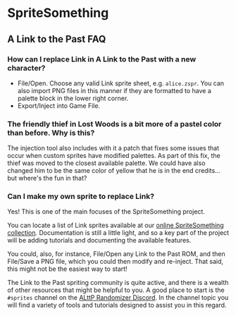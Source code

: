 # SpriteSomething

## A Link to the Past FAQ

### How can I replace Link in A Link to the Past with a new character?

- File/Open.  Choose any valid Link sprite sheet, e.g. `alice.zspr`.
You can also import PNG files in this manner if they are formatted to have a palette block in the lower right corner.
- Export/Inject into Game File.

### The friendly thief in Lost Woods is a bit more of a pastel color than before.  Why is this?

The injection tool also includes with it a patch that fixes some issues that occur when custom sprites have modified palettes. As part of this fix, the thief was moved to the closest available palette. We could have also changed him to be the same color of yellow that he is in the end credits... but where's the fun in that?

### Can I make my own sprite to replace Link?

Yes!  This is one of the main focuses of the SpriteSomething project.

You can locate a list of Link sprites available at our [online SpriteSomething collection](http://artheau.github.io/SpriteSomething).
Documentation is still a little light, and so a key part of the project will be adding tutorials and documenting the available features.

You could, also, for instance, File/Open any Link to the Past ROM, and then File/Save a PNG file, which you could then modify and re-inject.
That said, this might not be the easiest way to start!

The Link to the Past spriting community is quite active, and there is a wealth of other resources that might be helpful to you.
A good place to start is the `#sprites` channel on the [ALttP Randomizer Discord](https://discordapp.com/invite/alttprandomizer).
In the channel topic you will find a variety of tools and tutorials designed to assist you in this regard.
